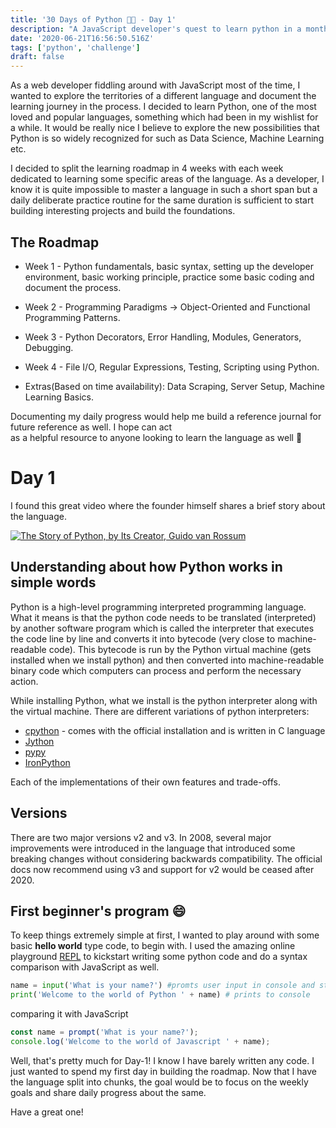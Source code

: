 ```yaml
---
title: '30 Days of Python 👨‍💻 - Day 1'
description: "A JavaScript developer's quest to learn python in a month."
date: '2020-06-21T16:56:50.516Z'
tags: ['python', 'challenge']
draft: false
---
```


As a web developer fiddling around with JavaScript most of the time, I wanted to explore the territories of a different
language and document the learning journey in the process. I decided to learn Python, one of the most loved and popular languages, something which had been in my wishlist for a while. It would be really nice I believe to explore the new possibilities that Python is so widely recognized for such as Data Science, Machine Learning etc.

I decided to split the learning roadmap in 4 weeks with each week dedicated to learning some specific areas of the language. As a developer, I know it is quite impossible to master a language in such a short span but a daily deliberate practice routine for the same duration is sufficient to start building interesting projects and build the foundations.

## The Roadmap

- Week 1 - Python fundamentals, basic syntax, setting up the developer environment, basic working principle, 
practice some basic coding and document the process.

- Week 2 - Programming Paradigms → Object-Oriented and Functional Programming Patterns.

- Week 3 - Python Decorators, Error Handling, Modules, Generators, Debugging.

- Week 4 - File I/O, Regular Expressions, Testing, Scripting using Python.

- Extras(Based on time availability): Data Scraping, Server Setup, Machine Learning Basics.

Documenting my daily progress would help me build a reference journal for future reference as well. I hope can act  
as a helpful resource to anyone looking to learn the language as well 🙂


# Day 1

I found this great video where the founder himself shares a brief story about the language.

[![The Story of Python, by Its Creator, Guido van Rossum](https://img.youtube.com/vi/J0Aq44Pze-w/0.jpg)](https://www.youtube.com/watch?v=J0Aq44Pze-w "The Story of Python, by Its Creator, Guido van Rossum")

## Understanding about how Python works in simple words

Python is a high-level programming interpreted programming language.
What it means is that the python code needs to be translated (interpreted) by another software program which is called the interpreter that executes the code line by line and converts it into bytecode (very close to machine-readable code). 
This bytecode is run by the Python virtual machine (gets installed when we install python) and then converted into 
machine-readable binary code which computers can process and perform the necessary action.

While installing Python, what we install is the python interpreter along with the virtual machine. 
There are different variations of python interpreters:

- [cpython]([https://github.com/python/cpython](https://github.com/python/cpython)) - comes with the official installation and is written in C language
- [Jython]([https://www.jython.org/](https://www.jython.org/))
- [pypy]([https://www.pypy.org/](https://www.pypy.org/))
- [IronPython]([https://ironpython.net/](https://ironpython.net/))

Each of the implementations of their own features and trade-offs.

## Versions
There are two major versions v2 and v3. In 2008, several major improvements were introduced in the language that 
introduced some breaking changes without considering backwards compatibility. The official docs now recommend using 
v3 and support for v2 would be ceased after 2020.

## First beginner's program 😄

To keep things extremely simple at first, I wanted to play around with some basic **hello world** type code, to begin with.
I used the amazing online playground [REPL](https://repl.it) to kickstart writing some python code and do a syntax
comparison with JavaScript as well.

```python
name = input('What is your name?') #promts user input in console and store in a variable
print('Welcome to the world of Python ' + name) # prints to console 

```
comparing it with JavaScript

```javascript
const name = prompt('What is your name?');
console.log('Welcome to the world of Javascript ' + name);
```

Well, that's pretty much for Day-1! I know I have barely written any code. I just wanted to spend my first day in building the roadmap. Now that I have the language split into chunks, the goal would be to focus on the weekly goals
and share daily progress about the same.

Have a great one!